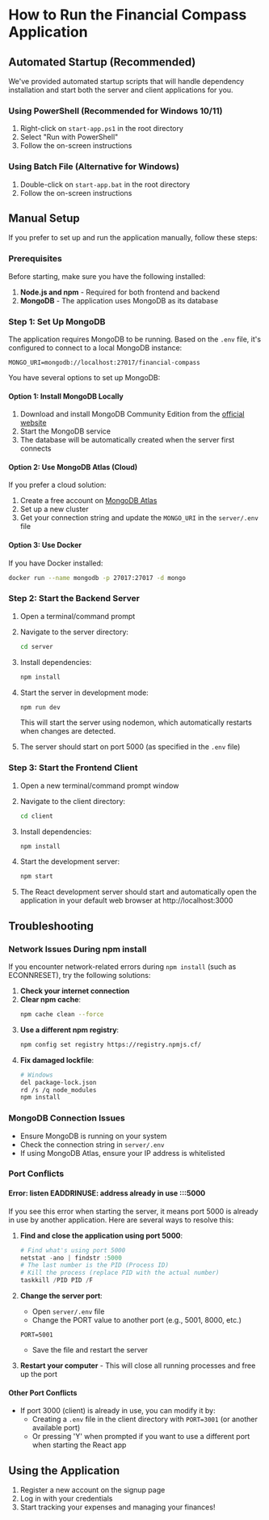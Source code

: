 # How to Run the Financial Compass Application

## Automated Startup (Recommended)

We've provided automated startup scripts that will handle dependency installation and start both the server and client applications for you.

### Using PowerShell (Recommended for Windows 10/11)

1. Right-click on `start-app.ps1` in the root directory
2. Select "Run with PowerShell"
3. Follow the on-screen instructions

### Using Batch File (Alternative for Windows)

1. Double-click on `start-app.bat` in the root directory
2. Follow the on-screen instructions

## Manual Setup

If you prefer to set up and run the application manually, follow these steps:

### Prerequisites

Before starting, make sure you have the following installed:

1. **Node.js and npm** - Required for both frontend and backend
2. **MongoDB** - The application uses MongoDB as its database

### Step 1: Set Up MongoDB

The application requires MongoDB to be running. Based on the `.env` file, it's configured to connect to a local MongoDB instance:

```
MONGO_URI=mongodb://localhost:27017/financial-compass
```

You have several options to set up MongoDB:

#### Option 1: Install MongoDB Locally

1. Download and install MongoDB Community Edition from the [official website](https://www.mongodb.com/try/download/community)
2. Start the MongoDB service
3. The database will be automatically created when the server first connects

#### Option 2: Use MongoDB Atlas (Cloud)

If you prefer a cloud solution:

1. Create a free account on [MongoDB Atlas](https://www.mongodb.com/cloud/atlas/register)
2. Set up a new cluster
3. Get your connection string and update the `MONGO_URI` in the `server/.env` file

#### Option 3: Use Docker

If you have Docker installed:

```bash
docker run --name mongodb -p 27017:27017 -d mongo
```

### Step 2: Start the Backend Server

1. Open a terminal/command prompt
2. Navigate to the server directory:
   ```bash
   cd server
   ```

3. Install dependencies:
   ```bash
   npm install
   ```

4. Start the server in development mode:
   ```bash
   npm run dev
   ```
   
   This will start the server using nodemon, which automatically restarts when changes are detected.

5. The server should start on port 5000 (as specified in the `.env` file)

### Step 3: Start the Frontend Client

1. Open a new terminal/command prompt window

2. Navigate to the client directory:
   ```bash
   cd client
   ```

3. Install dependencies:
   ```bash
   npm install
   ```

4. Start the development server:
   ```bash
   npm start
   ```

5. The React development server should start and automatically open the application in your default web browser at http://localhost:3000

## Troubleshooting

### Network Issues During npm install

If you encounter network-related errors during `npm install` (such as ECONNRESET), try the following solutions:

1. **Check your internet connection**
2. **Clear npm cache**:
   ```bash
   npm cache clean --force
   ```
3. **Use a different npm registry**:
   ```bash
   npm config set registry https://registry.npmjs.cf/
   ```
4. **Fix damaged lockfile**:
   ```bash
   # Windows
   del package-lock.json
   rd /s /q node_modules
   npm install
   ```

### MongoDB Connection Issues

- Ensure MongoDB is running on your system
- Check the connection string in `server/.env`
- If using MongoDB Atlas, ensure your IP address is whitelisted

### Port Conflicts

#### Error: listen EADDRINUSE: address already in use :::5000

If you see this error when starting the server, it means port 5000 is already in use by another application. Here are several ways to resolve this:

1. **Find and close the application using port 5000**:
   ```powershell
   # Find what's using port 5000
   netstat -ano | findstr :5000
   # The last number is the PID (Process ID)
   # Kill the process (replace PID with the actual number)
   taskkill /PID PID /F
   ```

2. **Change the server port**:
   - Open `server/.env` file
   - Change the PORT value to another port (e.g., 5001, 8000, etc.)
   ```
   PORT=5001
   ```
   - Save the file and restart the server

3. **Restart your computer** - This will close all running processes and free up the port

#### Other Port Conflicts

- If port 3000 (client) is already in use, you can modify it by:
  - Creating a `.env` file in the client directory with `PORT=3001` (or another available port)
  - Or pressing 'Y' when prompted if you want to use a different port when starting the React app

## Using the Application

1. Register a new account on the signup page
2. Log in with your credentials
3. Start tracking your expenses and managing your finances!
